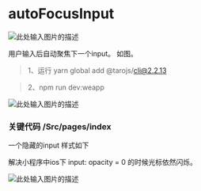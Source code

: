 # autoFocusInput

![此处输入图片的描述][1]


用户输入后自动聚焦下一个input。
如图。

> 1、运行 yarn global add @tarojs/cli@2.2.13

> 2、npm run dev:weapp



![此处输入图片的描述][3]




### 关键代码 /Src/pages/index

一个隐藏的input 样式如下

解决小程序中ios下 input: opacity = 0  的时候光标依然闪烁。

![此处输入图片的描述][2]



[1]: https://img.shields.io/badge/autoFocusInput-v1.0-brightgreen.svg
[2]: https://tcdn.kaishustory.com/kstory/kms-rich-text/image/ff4e91e3-771d-41a4-9957-9b4f0873e335_info_w=361_h=367_s=46838.png
[3]: https://tcdn.kaishustory.com/kstory/kms-rich-text/image/00961cf4-e99a-4c69-917d-716faafce7ba_info_w=374_h=596_s=37361.gif

